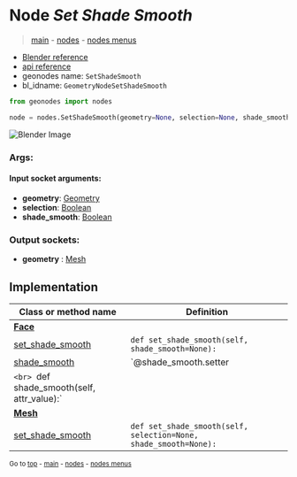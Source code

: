 # Node *Set Shade Smooth*

> [main](../index.md) - [nodes](nodes.md) - [nodes menus](nodes_menus.md)

- [Blender reference](https://docs.blender.org/manual/en/latest/modeling/geometry_nodes/mesh/set_shade_smooth.html)
- [api reference](https://docs.blender.org/api/current/bpy.types.GeometryNodeSetShadeSmooth.html)
- geonodes name: `SetShadeSmooth`
- bl_idname: `GeometryNodeSetShadeSmooth`

```python
from geonodes import nodes

node = nodes.SetShadeSmooth(geometry=None, selection=None, shade_smooth=None)
```

![Blender Image](https://docs.blender.org/manual/en/latest/_images/node-types_GeometryNodeSetShadeSmooth.webp)

### Args:

#### Input socket arguments:

- **geometry**: [Geometry](Geometry.md)
- **selection**: [Boolean](Boolean.md)
- **shade_smooth**: [Boolean](Boolean.md)

### Output sockets:

- **geometry** : [Mesh](Mesh.md)

## Implementation

| Class or method name | Definition |
|----------------------|------------|
| **[Face](Face.md)** |
| [set_shade_smooth](Face.md#set_shade_smooth) | `def set_shade_smooth(self, shade_smooth=None):` |
| [shade_smooth](Face.md#shade_smooth) | `@shade_smooth.setter
`<br> `def shade_smooth(self, attr_value):` |
| **[Mesh](Mesh.md)** |
| [set_shade_smooth](Mesh.md#set_shade_smooth) | `def set_shade_smooth(self, selection=None, shade_smooth=None):` |

<sub>Go to [top](#node-Set-Shade-Smooth) - [main](../index.md) - [nodes](nodes.md) - [nodes menus](nodes_menus.md)</sub>


